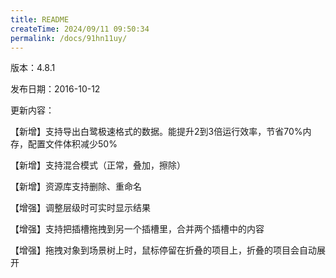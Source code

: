 ```yaml
---
title: README
createTime: 2024/09/11 09:50:34
permalink: /docs/91hn11uy/
---
```

版本：4.8.1

发布日期：2016-10-12

更新内容：

【新增】支持导出白鹭极速格式的数据。能提升2到3倍运行效率，节省70%内存，配置文件体积减少50%
【新增】支持混合模式（正常，叠加，擦除）
【新增】资源库支持删除、重命名
【增强】调整层级时可实时显示结果
【增强】支持把插槽拖拽到另一个插槽里，合并两个插槽中的内容
【增强】拖拽对象到场景树上时，鼠标停留在折叠的项目上，折叠的项目会自动展开